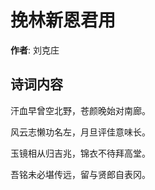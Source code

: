 # 挽林新恩君用

**作者**: 刘克庄

## 诗词内容

汗血早曾空北野，苍颜晚始对南廊。

风云志懒功名左，月旦评佳意味长。

玉镜相从归吉兆，锦衣不待拜高堂。

吾铭未必堪传远，留与贤郎自表冈。

